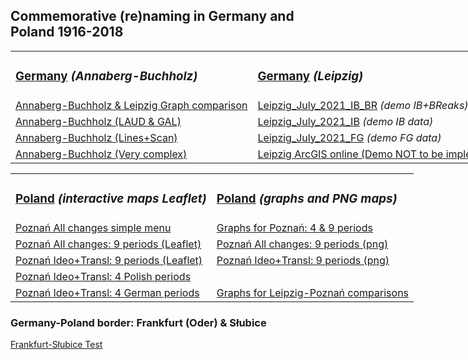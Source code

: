 <h2>Commemorative (re)naming in Germany and Poland 1916-2018</h2>
<table style="width:200%">
  <tr>
    <td><h3><a href="https://www.uni-due.de/anglistik/sociolinguistics_lab/mill_project.php" target="_blank">Germany</a> <i>(Annaberg-Buchholz)</i></h3></td>
    <td><h3><a href="https://www.uni-due.de/anglistik/sociolinguistics_lab/mill_project.php" target="_blank">Germany</a> <i>(Leipzig)</i></h3></td>
  </tr>
  <tr>
    <td><a href="https://mill-maps.github.io/Graph_Leipzig_AB_changes.html" target="_blank">Annaberg-Buchholz & Leipzig Graph comparison</a></td>
    <td><a href="https://mill-maps.github.io/Leipzig_July_2021_IB_BR">Leipzig_July_2021_IB_ΒR</a> <i>(demo IB+BReaks)</i></td>
  </tr>
  <tr>
    <td><a href="https://mill-maps.github.io/A-B_qgis2web_2021_Int-LAUD-GAL" target="_blank">Annaberg-Buchholz (LAUD & GAL)</a></td>
    <td><a href="https://mill-maps.github.io/Leipzig_July_2021_IB">Leipzig_July_2021_IB</a> <i>(demo IB data)</i></td>
  </tr>
  <tr>
    <td><a href="https://mill-maps.github.io/A-B_qgis2web_2018_TEST" target="_blank">Annaberg-Buchholz (Lines+Scan)</a></td>
    <td><a href="https://mill-maps.github.io/Leipzig_July_2021">Leipzig_July_2021_FG</a> <i>(demo FG data)</i></td>
  </tr>
  <tr>
    <td><a href="https://mill-maps.github.io/A-B_qgis2web_2021_Complex" target="_blank">Annaberg-Buchholz (Very complex)</a></td>
    <td><a href="https://arcg.is/0j8aXC" target="_blank">Leipzig ArcGIS online (Demo NOT to be implemented)</a></td>
    <td></td>
  </tr>
</table>
<p>
<table style="width:200%">
  <tr>
    <td><h3><a href="http://mill.wa.amu.edu.pl" target="_blank">Poland</a> <i>(interactive maps Leaflet)</i></h3></td>
    <td><h3><a href="http://mill.wa.amu.edu.pl" target="_blank">Poland</a> <i>(graphs and PNG maps)</i></h3></td>
  </tr>
  <tr>
    <td><a href="https://mill-maps.github.io/Poznan_no_zeros_Leaflet+" target="_blank">Poznań All changes simple menu</a></td>
    <td><a href="https://mill-maps.github.io/Graph_Poznan_only_changes.html" target="_blank">Graphs for Poznań: 4 & 9 periods</a></td>
  </tr>
  <tr>
    <td><a href="https://mill-maps.github.io/Poznań Broad changes (Leaflet)" target="_blank">Poznań All changes: 9 periods (Leaflet)</a></td>
    <td><a href="https://www.dropbox.com/sh/ro8uomwat4rph34/AAAUmCBX1t_b1V8vvw41pJVsa" target="_blank">Poznań All changes: 9 periods (png)</a></td>
  </tr>
  <tr>
    <td><a href="https://mill-maps.github.io/Poznań 9 periods IdeoTrans (Leaflet)" target="_blank">Poznań Ideo+Transl: 9 periods (Leaflet)</a></td>
    <td><a href="https://www.dropbox.com/sh/v0ful7wxujkt61q/AACQ0lKVkMI67Qnh87DeZdyNa" target="_blank">Poznań Ideo+Transl: 9 periods (png)</a></td>
  </tr>
  <tr>
    <td><a href="https://mill-maps.github.io/Poznań Changes 4P periods" target="_blank">Poznań Ideo+Transl: 4 Polish periods</a></td>
  </tr>
  <tr>
    <td><a href="https://mill-maps.github.io/Poznań Changes 4G periods" target="_blank">Poznań Ideo+Transl: 4 German periods</a></td>
    <td><a href="https://mill-maps.github.io/Graph_Leipzig_Poznan_changes.html" target="_blank">Graphs for Leipzig-Poznań comparisons</a></td>
  </tr>
</table>
<h3>Germany-Poland border: Frankfurt (Oder) & Słubice</h3>
  <a href="https://mill-maps.github.io/Frankfurt-Słubice Test/index.html" target="_blank">Frankfurt-Słubice Test</a>
  
